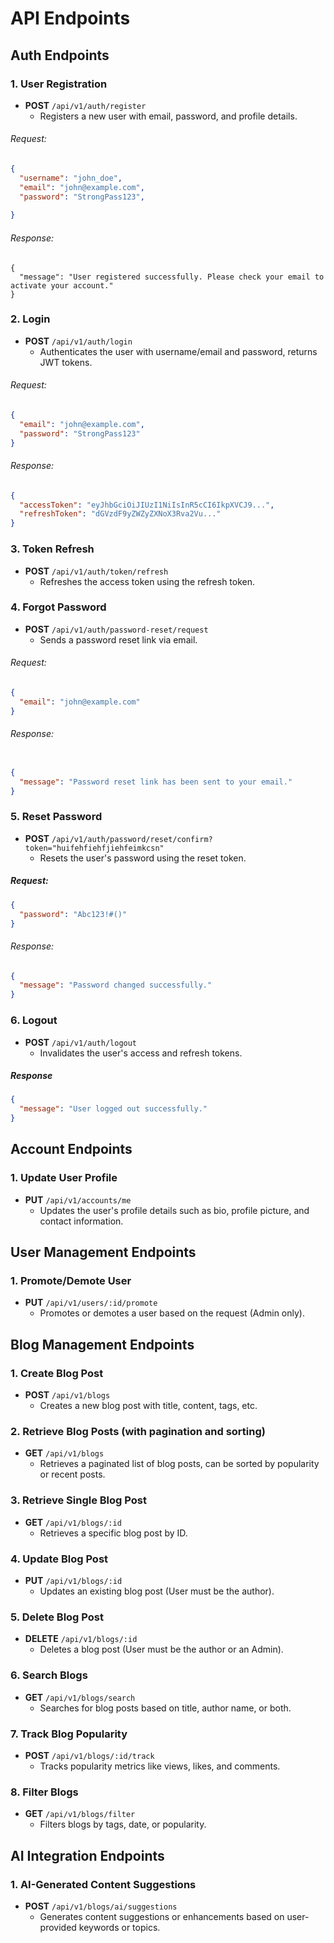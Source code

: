 # API Endpoints

## Auth Endpoints

### 1. User Registration
- **POST** `/api/v1/auth/register`
  - Registers a new user with email, password, and profile details.
###### Request:
```json
{
  "username": "john_doe",
  "email": "john@example.com",
  "password": "StrongPass123",
  
}
```
###### Response:
```
{
  "message": "User registered successfully. Please check your email to activate your account."
}
```


### 2. Login
- **POST** `/api/v1/auth/login`
  - Authenticates the user with username/email and password, returns JWT tokens.
###### Request:
```json
{
  "email": "john@example.com",
  "password": "StrongPass123"
}
  ```
###### Response:

```json
{
  "accessToken": "eyJhbGciOiJIUzI1NiIsInR5cCI6IkpXVCJ9...",
  "refreshToken": "dGVzdF9yZWZyZXNoX3Rva2Vu..."
}


```

### 3. Token Refresh
- **POST** `/api/v1/auth/token/refresh`
  - Refreshes the access token using the refresh token.

### 4. Forgot Password
- **POST** `/api/v1/auth/password-reset/request`
  - Sends a password reset link via email.
###### Request:
```json
{
  "email": "john@example.com"
}

```
###### Response:
```json

{
  "message": "Password reset link has been sent to your email."
}

```

### 5. Reset Password
- **POST** `/api/v1/auth/password/reset/confirm?token="huifehfiehfjiehfeimkcsn"`
  - Resets the user's password using the reset token.
##### Request:
```json
{
  "password": "Abc123!#()"
}
```
###### Response:
```json
{
  "message": "Password changed successfully."
}
```
### 6. Logout
- **POST** `/api/v1/auth/logout`
  - Invalidates the user's access and refresh tokens.
##### Response

```json
{
  "message": "User logged out successfully."
}


```

## Account Endpoints

### 1. Update User Profile
- **PUT** `/api/v1/accounts/me`
  - Updates the user's profile details such as bio, profile picture, and contact information.


## User Management Endpoints

### 1. Promote/Demote User
- **PUT** `/api/v1/users/:id/promote`
  - Promotes or demotes a user based on the request (Admin only).






## Blog Management Endpoints

### 1. Create Blog Post
- **POST** `/api/v1/blogs`
  - Creates a new blog post with title, content, tags, etc.

### 2. Retrieve Blog Posts (with pagination and sorting)
- **GET** `/api/v1/blogs`
  - Retrieves a paginated list of blog posts, can be sorted by popularity or recent posts.

### 3. Retrieve Single Blog Post
- **GET** `/api/v1/blogs/:id`
  - Retrieves a specific blog post by ID.

### 4. Update Blog Post
- **PUT** `/api/v1/blogs/:id`
  - Updates an existing blog post (User must be the author).

### 5. Delete Blog Post
- **DELETE** `/api/v1/blogs/:id`
  - Deletes a blog post (User must be the author or an Admin).

### 6. Search Blogs
- **GET** `/api/v1/blogs/search`
  - Searches for blog posts based on title, author name, or both.

### 7. Track Blog Popularity
- **POST** `/api/v1/blogs/:id/track`
  - Tracks popularity metrics like views, likes, and comments.

### 8. Filter Blogs
- **GET** `/api/v1/blogs/filter`
  - Filters blogs by tags, date, or popularity.

## AI Integration Endpoints

### 1. AI-Generated Content Suggestions
- **POST** `/api/v1/blogs/ai/suggestions`
  - Generates content suggestions or enhancements based on user-provided keywords or topics.
